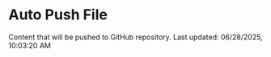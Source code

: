 # Auto Push File

Content that will be pushed to GitHub repository.
Last updated: 06/28/2025, 10:03:20 AM